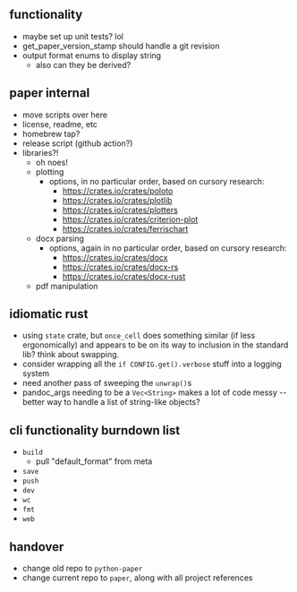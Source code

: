 ## functionality
* maybe set up unit tests? lol
* get_paper_version_stamp should handle a git revision
* output format enums to display string
    - also can they be derived?

## paper internal
* move scripts over here
* license, readme, etc
* homebrew tap?
* release script (github action?)
* libraries?!
  - oh noes!
  - plotting
    - options, in no particular order, based on cursory research:
      - https://crates.io/crates/poloto
      - https://crates.io/crates/plotlib
      - https://crates.io/crates/plotters
      - https://crates.io/crates/criterion-plot
      - https://crates.io/crates/ferrischart
  - docx parsing
    - options, again in no particular order, based on cursory research:
      - https://crates.io/crates/docx
      - https://crates.io/crates/docx-rs
      - https://crates.io/crates/docx-rust
  - pdf manipulation

## idiomatic rust
- using `state` crate, but `once_cell` does something similar (if less ergonomically) and appears to be on its way to inclusion in the standard lib? think about swapping.
- consider wrapping all the `if CONFIG.get().verbose` stuff into a logging system
- need another pass of sweeping the `unwrap()`s
- pandoc_args needing to be a `Vec<String>` makes a lot of code messy -- better way to handle a list of string-like objects?

## cli functionality burndown list
* `build`
  - pull "default_format" from meta
* `save`
* `push`
* `dev`
* `wc`
* `fmt`
* `web`

## handover
* change old repo to `python-paper`
* change current repo to `paper`, along with all project references
